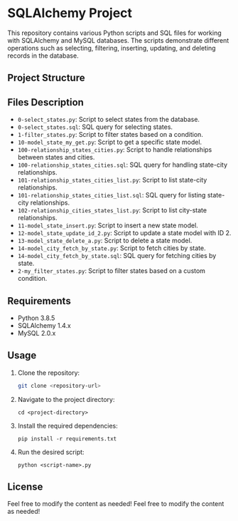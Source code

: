 # SQLAlchemy Project

This repository contains various Python scripts and SQL files for working with SQLAlchemy and MySQL databases. The scripts demonstrate different operations such as selecting, filtering, inserting, updating, and deleting records in the database.

## Project Structure

## Files Description

- `0-select_states.py`: Script to select states from the database.
- `0-select_states.sql`: SQL query for selecting states.
- `1-filter_states.py`: Script to filter states based on a condition.
- `10-model_state_my_get.py`: Script to get a specific state model.
- `100-relationship_states_cities.py`: Script to handle relationships between states and cities.
- `100-relationship_states_cities.sql`: SQL query for handling state-city relationships.
- `101-relationship_states_cities_list.py`: Script to list state-city relationships.
- `101-relationship_states_cities_list.sql`: SQL query for listing state-city relationships.
- `102-relationship_cities_states_list.py`: Script to list city-state relationships.
- `11-model_state_insert.py`: Script to insert a new state model.
- `12-model_state_update_id_2.py`: Script to update a state model with ID 2.
- `13-model_state_delete_a.py`: Script to delete a state model.
- `14-model_city_fetch_by_state.py`: Script to fetch cities by state.
- `14-model_city_fetch_by_state.sql`: SQL query for fetching cities by state.
- `2-my_filter_states.py`: Script to filter states based on a custom condition.

## Requirements

- Python 3.8.5
- SQLAlchemy 1.4.x
- MySQL 2.0.x

## Usage

1. Clone the repository:
   ```sh
   git clone <repository-url>
   ```
2. Navigate to the project directory:
    ```
    cd <project-directory>
    ```
3. Install the required dependencies:
    ```
    pip install -r requirements.txt
    ```
4. Run the desired script:
    ```
    python <script-name>.py
    ```

## License
Feel free to modify the content as needed!
Feel free to modify the content as needed!
